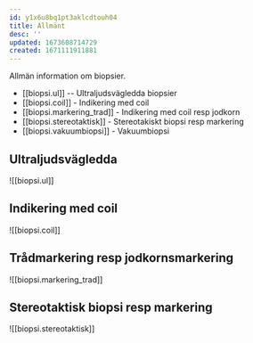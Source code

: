 ```yaml
---
id: y1x6u8bq1pt3aklcdtouh04
title: Allmänt
desc: ''
updated: 1673608714729
created: 1671111911881
---
```


Allmän information om biopsier.

- [[biopsi.ul]] -- Ultraljudsvägledda biopsier
- [[biopsi.coil]] - Indikering med coil
- [[biopsi.markering_trad]] - Indikering med coil resp jodkorn
- [[biopsi.stereotaktisk]] - Stereotakiskt biopsi resp markering
- [[biopsi.vakuumbiopsi]] - Vakuumbiopsi



## Ultraljudsvägledda

![[biopsi.ul]]

## Indikering med coil

![[biopsi.coil]]

## Trådmarkering resp jodkornsmarkering

![[biopsi.markering_trad]]

## Stereotaktisk biopsi resp markering

![[biopsi.stereotaktisk]]


